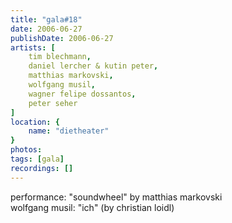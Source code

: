 ```yaml
---
title: "gala#18"
date: 2006-06-27
publishDate: 2006-06-27
artists: [
    tim blechmann,
    daniel lercher & kutin peter,
    matthias markovski,
    wolfgang musil,
    wagner felipe dossantos,
    peter seher
]
location: {
    name: "dietheater"
}
photos:
tags: [gala]
recordings: []
---
```

performance: "soundwheel" by matthias markovski  
wolfgang musil: "ich" (by christian loidl)  
